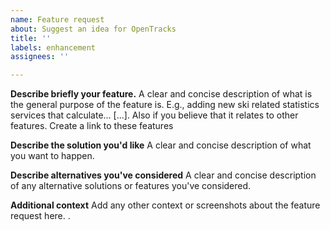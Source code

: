 ```yaml
---
name: Feature request
about: Suggest an idea for OpenTracks
title: ''
labels: enhancement
assignees: ''

---
```


**Describe briefly your feature.**
A clear and concise description of what is the general purpose of the feature is. E.g., adding new ski related statistics services that calculate... [...]. Also if you believe that it relates to other features. Create a link to these features

**Describe the solution you'd like**
A clear and concise description of what you want to happen.

**Describe alternatives you've considered**
A clear and concise description of any alternative solutions or features you've considered.

**Additional context**
Add any other context or screenshots about the feature request here. .
